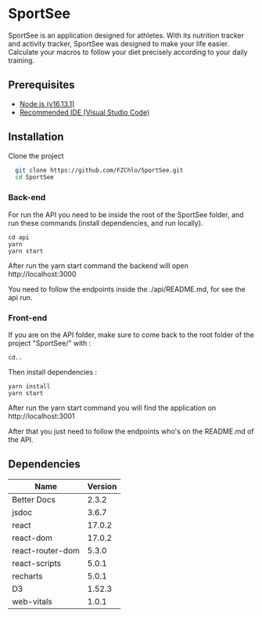 # SportSee

SportSee is an application designed for athletes. With its nutrition tracker and activity tracker, SportSee was designed to make your life easier.
Calculate your macros to follow your diet precisely according to your daily training.

## Prerequisites 

- [Node.js (v16.13.1)](https://nodejs.org/en/)
- [Recommended IDE (Visual Studio Code)](https://code.visualstudio.com)

## Installation

Clone the project

```bash
  git clone https://github.com/FZChlo/SportSee.git
  cd SportSee
```

### Back-end

For run the API you need to be inside the root of the SportSee folder, and run these commands (install dependencies, and run locally).

```
cd api
yarn 
yarn start
```
After run the yarn start command the backend will open http://localhost:3000

You need to follow the endpoints inside the ./api/README.md, for see the api run.

### Front-end

If you are on the API folder, make sure to come back to the root folder of the project "SportSee/" with :

```
cd..
```

Then install dependencies :
```
yarn install
yarn start
```
After run the yarn start command you will find the application on http://localhost:3001

After that you just need to follow the endpoints who's on the README.md of the API.

## Dependencies

| Name              | Version |
| ----------------- | ------- |
| Better Docs       | 2.3.2   |
| jsdoc             | 3.6.7   |
| react             | 17.0.2  |
| react-dom         | 17.0.2  |
| react-router-dom  | 5.3.0   |
| react-scripts     | 5.0.1   |
| recharts          | 5.0.1   |
| D3                | 1.52.3  |
| web-vitals        | 1.0.1   |
